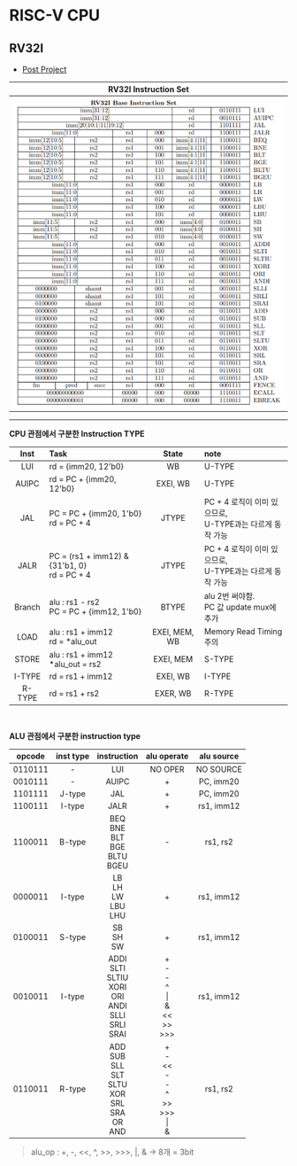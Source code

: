 # RISC-V CPU

## RV32I

- [Post Project](https://github.com/SungChul-CHA/RISCV-SoC)

|  <b>RV32I Instruction Set</b>   |
| :-----------------------------: |
| ![rv32i_is](./src/rv32i_is.png) |

---

**CPU 관점에서 구분한 Instruction TYPE**

|  Inst  | Task                                           |     State     | note                                                        |
| :----: | :--------------------------------------------- | :-----------: | :---------------------------------------------------------- |
|  LUI   | rd = {imm20, 12'b0}                            |      WB       | U-TYPE                                                      |
| AUIPC  | rd = PC + {imm20, 12'b0}                       |   EXEI, WB    | U-TYPE                                                      |
|  JAL   | PC = PC + {imm20, 1'b0}<br>rd = PC + 4         |     JTYPE     | PC + 4 로직이 이미 있으므로,<br>U-TYPE과는 다르게 동작 가능 |
|  JALR  | PC = (rs1 + imm12) & {31'b1, 0}<br>rd = PC + 4 |     JTYPE     | PC + 4 로직이 이미 있으므로,<br>U-TYPE과는 다르게 동작 가능 |
| Branch | alu : rs1 - rs2<br>PC = PC + {imm12, 1'b0}     |     BTYPE     | alu 2번 써야함.<br> PC 값 update mux에 추가                 |
|  LOAD  | alu : rs1 + imm12<br>rd = \*alu_out            | EXEI, MEM, WB | Memory Read Timing 주의                                     |
| STORE  | alu : rs1 + imm12<br>\*alu_out = rs2           |   EXEI, MEM   | S-TYPE                                                      |
| I-TYPE | rd = rs1 + imm12                               |   EXEI, WB    | I-TYPE                                                      |
| R-TYPE | rd = rs1 + rs2                                 |   EXER, WB    | R-TYPE                                                      |

<br>

**ALU 관점에서 구분한 instruction type**

| opcode  | inst type |                             instruction                              |                        alu operate                         | alu source |
| :-----: | :-------: | :------------------------------------------------------------------: | :--------------------------------------------------------: | :--------: |
| 0110111 |     -     |                                 LUI                                  |                          NO OPER                           | NO SOURCE  |
| 0010111 |     -     |                                AUIPC                                 |                             +                              | PC, imm20  |
| 1101111 |  J-type   |                                 JAL                                  |                             +                              | PC, imm20  |
| 1100111 |  I-type   |                                 JALR                                 |                             +                              | rs1, imm12 |
| 1100011 |  B-type   |               BEQ<br>BNE<br>BLT<br>BGE<br>BLTU<br>BGEU               |                             -                              |  rs1, rs2  |
| 0000011 |  I-type   |                     LB<br>LH<br>LW<br>LBU<br>LHU                     |                             +                              | rs1, imm12 |
| 0100011 |  S-type   |                            SB<br>SH<br>SW                            |                             +                              | rs1, imm12 |
| 0010011 |  I-type   | ADDI<br>SLTI<br>SLTIU<br>XORI<br>ORI<br>ANDI<br>SLLI<br>SRLI<br>SRAI |  +<br>-<br>-<br>^<br> \| <br> & <br> << <br> >> <br> >>>   | rs1, imm12 |
| 0110011 |  R-type   |  ADD<br>SUB<br>SLL<br>SLT<br>SLTU<br>XOR<br>SRL<br>SRA<br>OR<br>AND  | +<br>-<br> << <br>-<br>-<br>^<br> >> <br> >>> <br>\| <br>& |  rs1, rs2  |

> alu_op : +, -, <<, ^, >>, >>>, |, & &rarr; 8개 = 3bit
